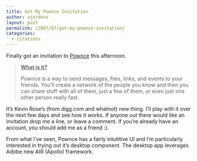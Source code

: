 ```yaml
---
title: Got My Pownce Invitation
author: ajordens
layout: post
permalink: /2007/07/got-my-pownce-invitation/
categories:
  - citations
---
```

Finally got an invitation to [Pownce][1] this afternoon.

> **<u>What is it?</u>**
> 
> Pownce is a way to send messages, files, links, and events to your friends. You&#8217;ll create a network of the people you know and then you can share stuff with all of them, just a few of them, or even just one other person really fast.

It&#8217;s Kevin Rose&#8217;s (from digg.com and whatnot) new thing. I&#8217;ll play with it over the next few days and see how it works. If anyone out there would like an invitation drop me a line, or leave a comment. If you&#8217;re already have an account, you should add me as a friend :).

From what I&#8217;ve seen, Pownce has a fairly intutitive UI and I&#8217;m particularly interested in trying out it&#8217;s desktop component. The desktop app leverages Adobe new AIR (Apollo) framework.

 [1]: http://www.pownce.com